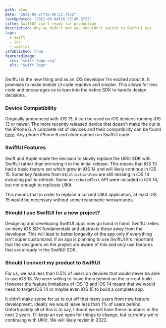 ```yaml
---
path: blog
date: "2021-05-27T16:06:23.755Z"
lastUpdated: "2021-06-04T16:25:45.872Z"
title: SwiftUI isn't ready for production
description: Why we didn't and you shouldn't switch to SwiftUI yet
tags:
  - swift
  - ios
  - swiftui
isPublished: true
featuredImage:
  src: "swift-logo.svg"
  alt: "Swift logo"
---
```


SwiftUI is the new thing and as an iOS developer I'm excited about it. It promises to make mobile UI code reactive and simpler. This allows for less code and encourages us to lean into the native SDK to handle design decisions.

### Device Compatibility

Originally announced with iOS 13, it can be used on iOS devices running iOS 13 or newer. The more recently released device that doesn't make the cut is the iPhone 6. A complete list of devices and their compatibility can be found [here](https://everyi.com/by-capability/maximum-supported-ios-version-for-ipod-iphone-ipad.html). Any phone iPhone 6 and older cannot run SwiftUI code.

### SwiftUI Features

Swift and Apple made the decision to slowly replace the UIKit SDK with SwiftUI rather than mirroring it in the initial release. This means that iOS 13 had a basic feature set which grew in iOS 14 and will likely continue in iOS 15. Some key features from `UICollectionView` are still missing in iOS 14 including pull to refresh. Some `AttributedText` API were included in iOS 14, but not enough to replicate UIKit.

This means that in order to replace a current UIKit application, at least iOS 15 would be necessary without some reasonable workarounds.

### Should I use SwiftUI for a new project?

Designing and developing SwiftUI apps now go hand in hand. SwiftUI relies on many iOS SDK fundamentals and abstracts these away from the developer. This will lead to better longevity of the app only if everything isn't super customized. If an app is planning to use SwiftUI it's important that the designers on the project are aware of this and only use features that are already in the SwiftUI SDK.

### Should I convert my product to SwiftUI

For us, we had less than 0.5% of users on devices that would never be able to use iOS 13. We were willing to leave them behind on the current build. However the feature limitations of iOS 13 and iOS 14 meant that we would need to target iOS 14 or maybe even iOS 15 to build a complete app.

It didn't make sense for us to cut off that many users from new feature development. Ideally we would leave less than 1% of users behind. Unfortunately all of this is to say, I doubt we will have these numbers in the next 2 years. I'll keep an eye open for things to change, but currently we're continuing with UIKit. We will likely revisit in 2023.
